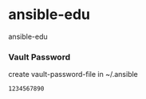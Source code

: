 # ansible-edu
ansible-edu

### Vault Password
create vault-password-file in ~/.ansible
```
1234567890
```
